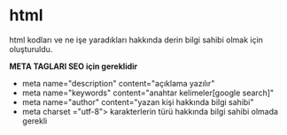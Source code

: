 # html 
html kodları ve ne işe yaradıkları hakkında derin bilgi sahibi olmak için oluşturuldu.

<b>META TAGLARI SEO için gereklidir</b>
<ul>
  <li>meta name="description" content="açıklama yazılır"</li>
  <li>meta name="keywords" content="anahtar kelimeler[google search]"</li>
  <li>meta name="author" content="yazan kişi hakkında bilgi sahibi"</li>
  <li>meta charset ="utf-8"> karakterlerin türü hakkında bilgi sahibi olmada gerekli</li>
<ul>
  
